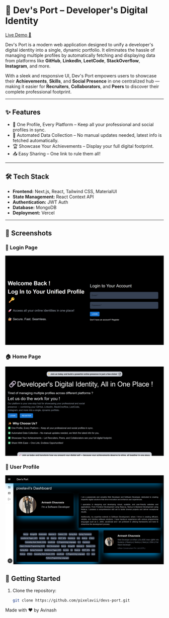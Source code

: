 # 🚀 Dev's Port – Developer's Digital Identity

[Live Demo 🔗](https://www.devsport.vercel.app)

Dev's Port is a modern web application designed to unify a developer's digital identity into a single, dynamic portfolio. It eliminates the hassle of managing multiple profiles by automatically fetching and displaying data from platforms like **GitHub**, **LinkedIn**, **LeetCode**, **StackOverflow**, **Instagram**, and more.

With a sleek and responsive UI, Dev's Port empowers users to showcase their **Achievements**, **Skills**, and **Social Presence** in one centralized hub — making it easier for **Recruiters**, **Collaborators**, and **Peers** to discover their complete professional footprint.

---

## ✨ Features

- 🔗 One Profile, Every Platform – Keep all your professional and social profiles in sync.
- 🔄 Automated Data Collection – No manual updates needed, latest info is fetched automatically.
- 🏆 Showcase Your Achievements – Display your full digital footprint.
- 📤 Easy Sharing – One link to rule them all!

---

## 🛠 Tech Stack

- **Frontend:** Next.js, React, Tailwind CSS, MaterialUI
- **State Management:** React Context API
- **Authentication:** JWT Auth
- **Database:** MongoDB
- **Deployment:** Vercel

---

## 📸 Screenshots

### 🔐 Login Page
![Login Page](./public/login.png)

### 🏠 Home Page
![Home Page](./public/home.png)

### 👤 User Profile
![User Profile](./public/avii.png)


## 🚀 Getting Started

1. Clone the repository:
   ```bash
   git clone https://github.com/pixelavii/devs-port.git


Made with ❤️ by Avinash